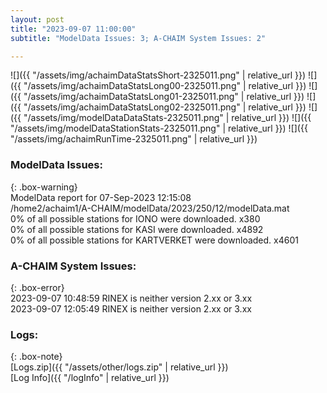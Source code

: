 ```yaml
---
layout: post
title: "2023-09-07 11:00:00"
subtitle: "ModelData Issues: 3; A-CHAIM System Issues: 2"

---
```


![]({{ "/assets/img/achaimDataStatsShort-2325011.png" | relative_url }})
![]({{ "/assets/img/achaimDataStatsLong00-2325011.png" | relative_url }})
![]({{ "/assets/img/achaimDataStatsLong01-2325011.png" | relative_url }})
![]({{ "/assets/img/achaimDataStatsLong02-2325011.png" | relative_url }})
![]({{ "/assets/img/modelDataDataStats-2325011.png" | relative_url }})
![]({{ "/assets/img/modelDataStationStats-2325011.png" | relative_url }})
![]({{ "/assets/img/achaimRunTime-2325011.png" | relative_url }})


### ModelData Issues:  
  
{: .box-warning}  
 ModelData report for 07-Sep-2023 12:15:08   
 /home2/achaim1/A-CHAIM/modelData/2023/250/12/modelData.mat   
 0% of all possible stations for IONO were downloaded. x380   
 0% of all possible stations for KASI were downloaded. x4892   
 0% of all possible stations for KARTVERKET were downloaded. x4601   
  
### A-CHAIM System Issues:  
  
{: .box-error}  
2023-09-07 10:48:59 RINEX is neither version 2.xx or 3.xx  
2023-09-07 12:05:49 RINEX is neither version 2.xx or 3.xx  

### Logs:  
  
{: .box-note}  
[Logs.zip]({{ "/assets/other/logs.zip" | relative_url }})  
[Log Info]({{ "/logInfo" | relative_url }})  
